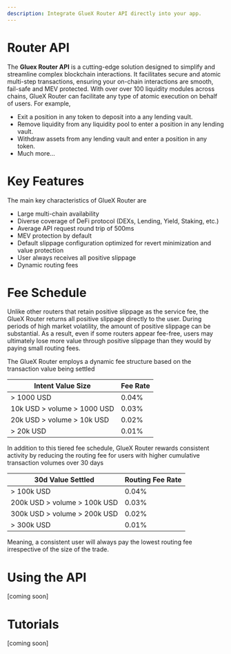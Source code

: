 ```yaml
---
description: Integrate GlueX Router API directly into your app.
---
```


# Router API

The **Gluex Router API** is a cutting-edge solution designed to simplify and streamline complex blockchain interactions. It facilitates secure and atomic multi-step transactions, ensuring your on-chain interactions are smooth, fail-safe and MEV protected. 
With over over 100 liquidity modules across chains, GlueX Router can facilitate any type of atomic execution on behalf of users. For example,

- Exit a position in any token to deposit into a any lending vault.
- Remove liquidity from any liquidity pool to enter a position in any lending vault.
- Withdraw assets from any lending vault and enter a position in any token.
- Much more...

# Key Features

The main key characteristics of GlueX Router are

- Large multi-chain availability
- Diverse coverage of DeFi protocol (DEXs, Lending, Yield, Staking, etc.)
- Average API request round trip of 500ms
- MEV protection by default
- Default slippage configuration optimized for revert minimization and value protection
- User always receives all positive slippage
- Dynamic routing fees

# Fee Schedule

Unlike other routers that retain positive slippage as the service fee, the GlueX Router returns all positive slippage directly to the user. During periods of high market volatility, the amount of positive slippage can be substantial. As a result, even if some routers appear fee-free, users may ultimately lose more value through positive slippage than they would by paying small routing fees. 

The GlueX Router employs a dynamic fee structure based on the transaction value being settled

| **Intent Value Size**       | **Fee Rate** |
|-----------------------------|--------------|
| > 1000 USD                  | 0.04%        |
| 10k USD > volume > 1000 USD | 0.03%        |
| 20k USD > volume > 10k USD  | 0.02%        |
| > 20k USD                   | 0.01%        |


In addition to this tiered fee schedule, GlueX Router rewards consistent activity by reducing the routing fee for users with higher cumulative transaction volumes over 30 days 


| **30d Value Settled**       | **Routing Fee Rate** |
|-----------------------------|--------------|
| > 100k USD                     | 0.04%        |
| 200k USD > volume > 100k USD   | 0.03%        |
| 300k USD > volume > 200k USD   | 0.02%        |
| > 300k USD                     | 0.01%        |

Meaning, a consistent user will always pay the lowest routing fee irrespective of the size of the trade.


# Using the API

[coming soon]




# Tutorials

[coming soon]
